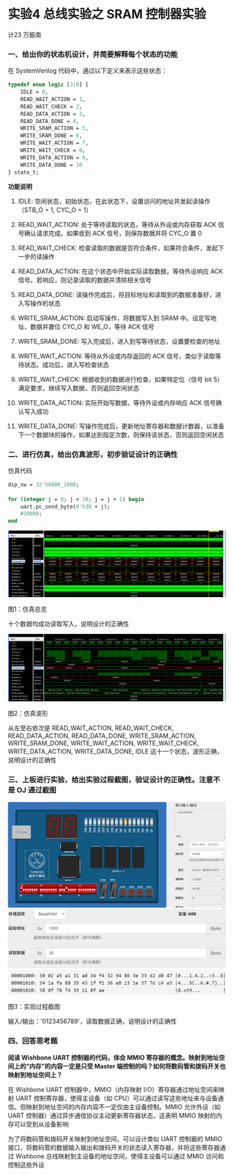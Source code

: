 # 实验4 总线实验之 SRAM 控制器实验

计23 万振南

### 一、给出你的状态机设计，并简要解释每个状态的功能

在 SystemVerilog 代码中，通过以下定义来表示这些状态：

```sv
typedef enum logic [3:0] {
    IDLE = 0,
    READ_WAIT_ACTION = 1,
    READ_WAIT_CHECK = 2,
    READ_DATA_ACTION = 3,
    READ_DATA_DONE = 4,
    WRITE_SRAM_ACTION = 5,
    WRITE_SRAM_DONE = 6,
    WRITE_WAIT_ACTION = 7,
    WRITE_WAIT_CHECK = 8,
    WRITE_DATA_ACTION = 9,
    WRITE_DATA_DONE = 10
} state_t;
```

**功能说明**

1. IDLE: 空闲状态，初始状态，在此状态下，设置访问的地址并发起读操作（STB_O = 1, CYC_O = 1）

2. READ_WAIT_ACTION: 处于等待读取的状态，等待从外设或内存获取 ACK 信号确认请求完成。如果收到 ACK 信号，则保存数据并将 CYC_O 置 0

3. READ_WAIT_CHECK: 检查读取的数据是否符合条件，如果符合条件，发起下一步的读操作

4. READ_DATA_ACTION: 在这个状态中开始实际读取数据，等待外设响应 ACK 信号。若响应，则记录读取的数据并清除相关信号

5. READ_DATA_DONE: 读操作完成后，将目标地址和读取到的数据准备好，进入写操作的状态

6. WRITE_SRAM_ACTION: 启动写操作，将数据写入到 SRAM 中。设定写地址、数据并置位 CYC_O 和 WE_O，等待 ACK 信号

7. WRITE_SRAM_DONE: 写入完成后，进入到写等待状态，设置要检查的地址

8. WRITE_WAIT_ACTION: 等待从外设或内存返回的 ACK 信号，类似于读取等待状态。成功后，进入写检查状态

9. WRITE_WAIT_CHECK: 根据收到的数据进行检查，如果特定位（信号 bit 5）满足要求，继续写入数据，否则返回空闲状态

10. WRITE_DATA_ACTION: 实际开始写数据，等待外设或内存响应 ACK 信号确认写入成功

11. WRITE_DATA_DONE: 写操作完成后，更新地址寄存器和数据计数器，以准备下一个数据块的操作，如果达到指定次数，则保持该状态，否则返回空闲状态


### 二、进行仿真，给出仿真波形，初步验证设计的正确性

仿真代码
```sv
dip_sw = 32'h8000_1000;

for (integer j = 0; j < 10; j = j + 1) begin
    uart.pc_send_byte(8'h30 + j);
    #10000;
end
```
![alt text](image-3.png)

图1：仿真总览

十个数据均成功读取写入，说明设计的正确性

![alt text](image-4.png)

图2：仿真波形

从左至右依次是 READ_WAIT_ACTION, READ_WAIT_CHECK, READ_DATA_ACTION, READ_DATA_DONE, WRITE_SRAM_ACTION, WRITE_SRAM_DONE, WRITE_WAIT_ACTION, WRITE_WAIT_CHECK, WRITE_DATA_ACTION, WRITE_DATA_DONE, IDLE 这十一个状态，波形正确，说明设计的正确性

### 三、上板进行实验，给出实验过程截图，验证设计的正确性。注意不是 OJ 通过截图

![alt text](image.png)
![alt text](image-1.png)
![alt text](image-2.png)

图3：实验过程截图

输入/输出：'0123456789'，读取数据正确，说明设计的正确性

### 四、回答思考题

**阅读 Wishbone UART 控制器的代码，体会 MMIO 寄存器的概念。映射到地址空间上的“内存”的内容一定是只受 Master 端控制的吗？如何将数码管和拨码开关也映射到地址空间上？**

在 Wishbone UART 控制器中，MMIO（内存映射 I/O）寄存器通过地址空间来映射 UART 控制寄存器，使得主设备（如 CPU）可以通过读写这些地址来与设备通信。但映射到地址空间的内存内容不一定仅由主设备控制。MMIO 允许外设（如 UART 控制器）通过异步通信协议主动更新寄存器状态，这表明 MMIO 映射的内存可以受到从设备影响

为了将数码管和拨码开关映射到地址空间，可以设计类似 UART 控制器的 MMIO 接口，将数码管的数据输入输出和拨码开关的状态读入寄存器，并将这些寄存器通过 Wishbone 总线映射到主设备的地址空间，使得主设备可以通过 MMIO 访问和控制这些外设